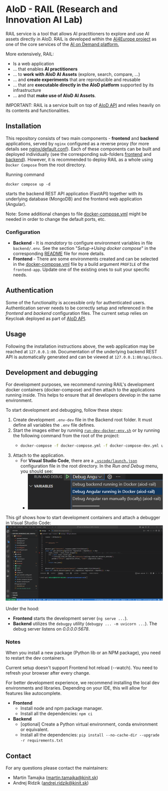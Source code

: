 # AIoD - RAIL (Research and Innovation AI Lab)
RAIL service is a tool that allows AI practitioners to explore and use AI assets directly in AIoD.
RAIL is developed within the <a href="https://ai4europe.eu" target="_blank">AI4Europe project</a> as one of the core services of the <a href="https://aiod.eu" target="_blank">AI on Demand platform.</a>

More extensively, RAIL:
* Is a web application
* … that enables **AI practitioners**
* … to **work with AIoD AI Assets** (explore, search, compare, …)
* … and **create experiments** that are reproducible and reusable
* … that are **executable directly in the AIoD platform** supported by its infrastructure
* … and that **make use of AIoD AI Assets**.

IMPORTANT: RAIL is a service built on top of [AIoD API](https://github.com/aiondemand/AIOD-rest-api)
and relies heavily on its contents and functionalities.

## Installation
This repository consists of two main components - **frontend** and **backend** applications,
served by `nginx` configured as a reverse proxy (for more details see [nginx/default.conf](nginx/default.conf)).
Each of these components can be built and deployed individually (see the corresponding sub-folders [frontend](frontend) and [backend](backend)).
However, it is recommended to deploy RAIL as a whole using `Docker Compose` from the root directory.

Running command
```shell
docker compose up -d
```
starts the backend REST API application (FastAPI) together with its underlying database (MongoDB)
and the frontend web application (Angular).

Note: Some additional changes to file [docker-compose.yml](docker-compose.yml) might be needed
in order to change the default ports, etc.

### Configuration
* **Backend** - It is _mandatory_ to configure environment variables in file `backend/.env`.
  See the section "_Setup->Using docker compose_" in the corresponding [README](backend/README.md) file for more details.
* **Frontend** - There are some environments created and can be selected in the [docker-compose.yml](docker-compose.yml) file
  by a build argument `PROFILE` of the `frontend-app`. Update one of the existing ones to suit your specific needs.

## Authentication
Some of the functionality is accessible only for authenticated users.
Authentication server needs to be correctly setup and referenced in the _frontend_ and _backend_ configuration files.
The current setup relies on Keycloak deployed as part of [AIoD API](https://github.com/aiondemand/AIOD-rest-api).

## Usage
Following the installation instructions above, the web application may be reached at `127.0.0.1:80`.
Documentation of the underlying backend REST API is automatically generated and can be viewed at `127.0.0.1:80/api/docs`.

## Development and debugging
For development purposes, we recommend running RAIL's development docker containers (docker-compose) and then attach to the applications running inside. This helps to ensure that all developers develop in the same environment.

To start development and debugging, follow these steps:
1. Create development `.env-dev` file in the Backend root folder. It must define all variables the `.env` file defines.
1. Start the images either by running [`run-dev-docker-env.sh`](./run-dev-docker-env.sh) or by running the following command from the root of the project:   
    * ```bash 
      docker-compose -f docker-compose.yml -f docker-compose-dev.yml up -d --build
      ```
1. Attach to the application.
    * For **Visual Studio Code**, there are a [`.vscode/launch.json`](.vscode/launch.json) configuration file in the root directory. In the *Run and Debug* menu, you should see:
        * ![Debug configurations for VS Code](images/image.png)

This gif shows how to start development containers and attach a debugger in Visual Studio Code:
![Debugging animation](images/debugging-demo-animation.gif)

Under the hood:
* **Frontend** starts the development server (`ng serve ...`).
* **Backend** utilizes the `debugpy` utility (`debugpy ... -m uvicorn ...`). The debug server listens on *0.0.0.0:5678*.

### Notes
When you install a new package (Python lib or an NPM package), you need to restart the dev containers.

Current setup doesn't support Frontend hot reload (--watch). You need to refresh your browser after every change.

For better development experience, we recommend installing the local dev environments and libraries. Depending on your IDE, this will allow for features like autocomplete.
* **Frontend**
    * Install node and npm package manager.
    * Install all the dependencies: `npm ci`
* **Backend**
    * [optional] Create a Python virtual environment, conda environment or equivalent.
    * Install all the dependencies: `pip install --no-cache-dir --upgrade -r requirements.txt`


## Contact
For any questions please contact the maintainers:
* Martin Tamajka ([martin.tamajka@kinit.sk](mailto:martin.tamajka@kinit.sk))
* Andrej Ridzik ([andrej.ridzik@kinit.sk](mailto:andrej.ridzik@kinit.sk))
